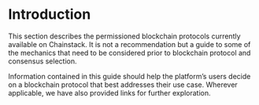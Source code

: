 # Introduction

This section describes the permissioned blockchain protocols currently available on Chainstack. It is not a recommendation but a guide to some of the mechanics that need to be considered prior to blockchain protocol and consensus selection.

Information contained in this guide should help the platform’s users decide on a blockchain protocol that best addresses their use case. Wherever applicable, we have also provided links for further exploration.
